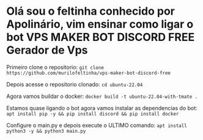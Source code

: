 # Olá sou o feltinha conhecido por Apolinário, vim ensinar como ligar o bot VPS MAKER BOT DISCORD FREE Gerador de Vps

Primeiro clone o repositorio:
``git clone https://github.com/murilofeltinha/vps-maker-bot-discord-free``

Depois acesse o repositorio clonado:
``cd ubuntu-22.04``

Agora vamos buildar o docker:
``docker build -t ubuntu-22.04-with-tmate .``

Estamos quase ligando o bot agora vamos instalar as dependencias do bot:
``apt install pip -y && pip install discord && pip install docker``

Configure o main.py e depois execute o ULTIMO comando:
``apt install python3 -y && python3 main.py``
